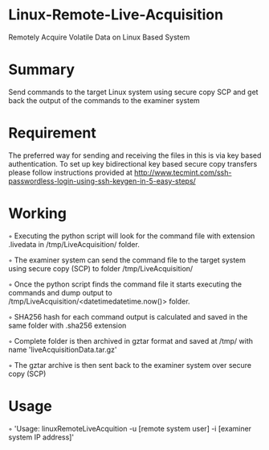 # Linux-Remote-Live-Acquisition
Remotely Acquire Volatile Data on Linux Based System

# Summary
Send commands to the target Linux system using secure copy SCP and get back the output of the commands to the examiner system

# Requirement
The preferred way for sending and receiving the files in this is via key based authentication. To set up key bidirectional key based secure copy transfers please follow instructions provided at http://www.tecmint.com/ssh-passwordless-login-using-ssh-keygen-in-5-easy-steps/

# Working

◦ Executing the python script will look for the command file with extension .livedata in /tmp/LiveAcquisition/ folder.

◦ The examiner system can send the command file to the target system using secure copy (SCP) to folder /tmp/LiveAcquisition/

◦ Once the python script finds the command file it starts executing the commands and dump output to /tmp/LiveAcquisition/<datetimedatetime.now()> folder.

◦ SHA256 hash for each command output is calculated and saved in the same folder with .sha256 extension

◦ Complete folder is then archived in gztar format and saved at /tmp/ with name 'liveAcquisitionData.tar.gz'

◦ The gztar archive is then sent back to the examiner system over secure copy (SCP)

# Usage
◦ 'Usage: linuxRemoteLiveAcquition -u [remote system user] -i [examiner system IP address]'


